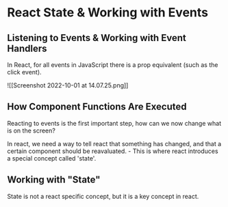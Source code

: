 # React State & Working with Events
## Listening to Events & Working with Event Handlers
In React, for all events in JavaScript there is a prop equivalent (such as the click event).

![[Screenshot 2022-10-01 at 14.07.25.png]]
## How Component Functions Are Executed
Reacting to events is the first important step, how can we now change what is on the screen? 

In react, we need a way to tell react that something has changed, and that a certain component should be reavaluated. - This is where react introduces a special concept called 'state'.

## Working with "State"
State is not a react specific concept, but it is a key concept in react.
